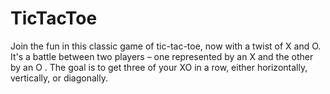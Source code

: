 # TicTacToe
Join the fun in this classic game of tic-tac-toe, now with a twist of X and O. It's a battle between two players – one represented by an X and the other by an O . The goal is to get three of your XO in a row, either horizontally, vertically, or diagonally.
